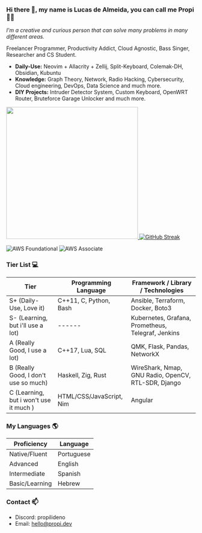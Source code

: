 ### Hi there 👋, my name is **Lucas de Almeida**, you can call me **Propi** :scientist:
*I'm a creative and curious person that can solve many problems in many different areas.*

Freelancer Programmer, Productivity Addict, Cloud Agnostic, Bass Singer, Researcher and CS Student.

- **Daily-Use:** Neovim + Allacrity + Zellij, Split-Keyboard, Colemak-DH, Obsidian, Kubuntu
- **Knowledge:** Graph Theory, Network, Radio Hacking, Cybersecurity, Cloud engineering, DevOps, Data Science and much more.
- **DIY Projects:** Intruder Detector System, Custom Keyboard, OpenWRT Router, Bruteforce Garage Unlocker and much more.

<a href="http://propi.dev"><img src="https://user-images.githubusercontent.com/105776775/236694629-26b8b07f-0181-4f6c-94b6-84d746762348.gif" width="350">
[![GitHub Streak](https://streak-stats.demolab.com?user=propilideno&theme=merko&mode=weekly&card_width=350)](https://git.io/streak-stats)

![AWS Foundational](https://images.credly.com/size/300x300/images/00634f82-b07f-4bbd-a6bb-53de397fc3a6/image.png)
![AWS Associate](https://images.credly.com/size/300x300/images/0e284c3f-5164-4b21-8660-0d84737941bc/image.png)

### Tier List :computer:
| Tier | Programming Language | Framework / Library / Technologies |
| ---- | -------------------- | --------- |
| S+ (Daily-Use, Love it) | C++11, C, Python, Bash | Ansible, Terraform, Docker, Boto3 |
| S- (Learning, but i'll use a lot) | ------ | Kubernetes, Grafana, Prometheus, Telegraf, Jenkins |
| A (Really Good, I use a lot) | C++17, Lua, SQL | QMK, Flask, Pandas, NetworkX |
| B (Really Good, I don't use so much) | Haskell, Zig, Rust | WireShark, Nmap, GNU Radio, OpenCV, RTL-SDR, Django |
| C (Learning, but i won't use it much ) | HTML/CSS/JavaScript, Nim | Angular |

### My Languages :earth_americas:
| Proficiency | Language |
| ----------- | -------- |
| Native/Fluent | Portuguese |
| Advanced | English |
| Intermediate | Spanish |
| Basic/Learning | Hebrew |

### Contact 📫
- Discord: propilideno
- Email: hello@propi.dev
